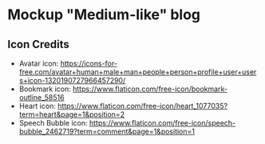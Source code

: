 # Mockup "Medium-like" blog

## Icon Credits

* Avatar icon: https://icons-for-free.com/avatar+human+male+man+people+person+profile+user+users+icon-1320190727966457290/
* Bookmark icon: https://www.flaticon.com/free-icon/bookmark-outline_58516
* Heart icon: https://www.flaticon.com/free-icon/heart_1077035?term=heart&page=1&position=2
* Speech Bubble icon: https://www.flaticon.com/free-icon/speech-bubble_2462719?term=comment&page=1&position=1